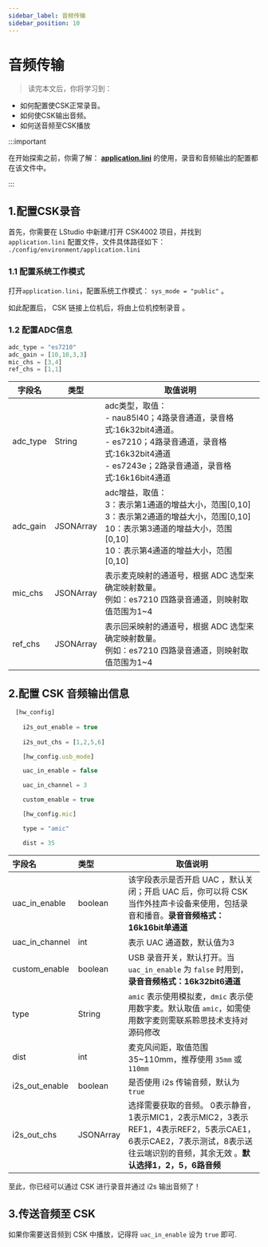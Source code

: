 ```yaml
---
sidebar_label: 音频传输
sidebar_position: 10
---
```


# 音频传输

> 读完本文后，你将学习到：
- 如何配置使CSK正常录音。
- 如何使CSK输出音频。
- 如何送音频至CSK播放



:::important

在开始探索之前，你需了解： [**application.lini**](http://open.listenai.com/application_config) 的使用，录音和音频输出的配置都在该文件中。

:::



## 1.配置CSK录音

首先，你需要在 LStudio 中新建/打开 CSK4002 项目，并找到 `application.lini` 配置文件，文件具体路径如下：
`./config/environment/application.lini`



### 1.1 配置系统工作模式

打开`application.lini`，配置系统工作模式： `sys_mode = "public"` 。

如此配置后， CSK 链接上位机后，将由上位机控制录音 。



### 1.2 配置ADC信息

```js
adc_type = "es7210"
adc_gain = [10,10,3,3]
mic_chs = [3,4]
ref_chs = [1,1]
```


| 字段名   | 类型           | 取值说明                                                     |
| -------- | -------------- | ------------------------------------------------------------ |
| adc_type | String         | adc类型，取值：<br />- nau85l40；4路录音通道，录音格式:16k32bit4通道。<br />- es7210；4路录音通道，录音格式:16k32bit4通道<br />- es7243e；2路录音通道，录音格式:16k16bit4通道 |
| adc_gain | JSONArray | adc增益，取值：<br />3：表示第1通道的增益大小，范围[0,10]<br />3：表示第2通道的增益大小，范围[0,10]<br />10：表示第3通道的增益大小，范围[0,10]<br />10：表示第4通道的增益大小，范围[0,10] |
| mic_chs  | JSONArray | 表示麦克映射的通道号，根据 ADC 选型来确定映射数量。<br/>例如：es7210 四路录音通道，则映射取值范围为1~4 |
| ref_chs  | JSONArray | 表示回采映射的通道号，根据 ADC 选型来确定映射数量。<br/>例如：es7210 四路录音通道，则映射取值范围为1~4 |



## 2.配置 CSK 音频输出信息

```js
  [hw_config]
    
    i2s_out_enable = true
    
    i2s_out_chs = [1,2,5,6]

    [hw_config.usb_mode]

    uac_in_enable = false

    uac_in_channel = 3

    custom_enable = true

    [hw_config.mic]

    type = "amic" 

    dist = 35
```

| 字段名         | 类型           | 取值说明                                                     |
| :------------- | :------------- | ------------------------------------------------------------ |
| uac_in_enable  | boolean        | 该字段表示是否开启 UAC ，默认关闭；开启 UAC 后，你可以将 CSK 当作外挂声卡设备来使用，包括录音和播音。**录音音频格式：16k16bit单通道** |
| uac_in_channel | int            | 表示 UAC 通道数，默认值为3                                   |
| custom_enable  | boolean        | USB 录音开关，默认打开。当 `uac_in_enable` 为 `false` 时用到，**录音音频格式：16k32bit6通道** |
| type           | String         | `amic` 表示使用模拟麦，`dmic` 表示使用数字麦。默认取值 `amic`，如需使用数字麦则需联系聆思技术支持对源码修改 |
| dist           | int            | 麦克风间距，取值范围35~110mm，推荐使用 `35mm` 或 `110mm`     |
| i2s_out_enable | boolean        | 是否使用 i2s 传输音频，默认为 `true`                         |
| i2s_out_chs    | JSONArray | 选择需要获取的音频。   0表示静音，1表示MIC1，2表示MIC2，3表示REF1，4表示REF2，5表示CAE1，6表示CAE2，7表示测试，8表示送往云端识别的音频，其余无效 。**默认选择1，2，5，6路音频** |

至此，你已经可以通过 CSK 进行录音并通过 i2s 输出音频了！



## 3.传送音频至 CSK

如果你需要送音频到 CSK 中播放，记得将 `uac_in_enable` 设为 `true` 即可.
